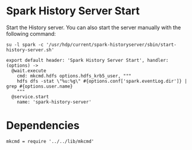
# Spark History Server Start

Start the History server. You can also start the server manually with the
following command:

```
su -l spark -c '/usr/hdp/current/spark-historyserver/sbin/start-history-server.sh'
```

    export default header: 'Spark History Server Start', handler: (options) ->
      @wait.execute
        cmd: mkcmd.hdfs options.hdfs_krb5_user, """
        hdfs dfs -stat \"%u:%g\" #{options.conf['spark.eventLog.dir']} | grep #{options.user.name}
        """
      @service.start
        name: 'spark-history-server'

# Dependencies

    mkcmd = require '../../lib/mkcmd'
